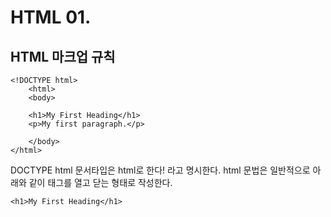 # HTML 01.


## HTML 마크업 규칙

```
<!DOCTYPE html>
    <html>
    <body>

    <h1>My First Heading</h1>
    <p>My first paragraph.</p>

    </body>
</html>
```
DOCTYPE html 문서타입은 html로 한다! 라고 명시한다.
html 문법은 일반적으로 아래와 같이 태그를 열고 닫는 형태로 작성한다.

```
<h1>My First Heading</h1>
```

